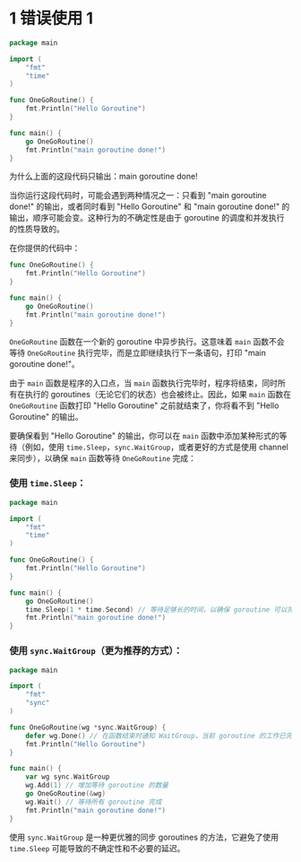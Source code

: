 # 1 错误使用 1

```go
package main

import (
	"fmt"
	"time"
)

func OneGoRoutine() {
	fmt.Println("Hello Goroutine")
}

func main() {
	go OneGoRoutine()
	fmt.Println("main goroutine done!")
}
```

为什么上面的这段代码只输出：main goroutine done!

当你运行这段代码时，可能会遇到两种情况之一：只看到 "main goroutine done!" 的输出，或者同时看到 "Hello Goroutine" 和 "main goroutine done!" 的输出，顺序可能会变。这种行为的不确定性是由于 goroutine 的调度和并发执行的性质导致的。

在你提供的代码中：

```go
func OneGoRoutine() {
	fmt.Println("Hello Goroutine")
}

func main() {
	go OneGoRoutine()
	fmt.Println("main goroutine done!")
}
```

`OneGoRoutine` 函数在一个新的 goroutine 中异步执行。这意味着 `main` 函数不会等待 `OneGoRoutine` 执行完毕，而是立即继续执行下一条语句，打印 "main goroutine done!"。

由于 `main` 函数是程序的入口点，当 `main` 函数执行完毕时，程序将结束，同时所有在执行的 goroutines（无论它们的状态）也会被终止。因此，如果 `main` 函数在 `OneGoRoutine` 函数打印 "Hello Goroutine" 之前就结束了，你将看不到 "Hello Goroutine" 的输出。

要确保看到 "Hello Goroutine" 的输出，你可以在 `main` 函数中添加某种形式的等待（例如，使用 `time.Sleep`，`sync.WaitGroup`，或者更好的方式是使用 channel 来同步），以确保 `main` 函数等待 `OneGoRoutine` 完成：

### 使用 `time.Sleep`：

```go
package main

import (
	"fmt"
	"time"
)

func OneGoRoutine() {
	fmt.Println("Hello Goroutine")
}

func main() {
	go OneGoRoutine()
	time.Sleep(1 * time.Second) // 等待足够长的时间，以确保 goroutine 可以完成
	fmt.Println("main goroutine done!")
}
```

### 使用 `sync.WaitGroup`（更为推荐的方式）：

```go
package main

import (
	"fmt"
	"sync"
)

func OneGoRoutine(wg *sync.WaitGroup) {
	defer wg.Done() // 在函数结束时通知 WaitGroup，当前 goroutine 的工作已完成
	fmt.Println("Hello Goroutine")
}

func main() {
	var wg sync.WaitGroup
	wg.Add(1) // 增加等待 goroutine 的数量
	go OneGoRoutine(&wg)
	wg.Wait() // 等待所有 goroutine 完成
	fmt.Println("main goroutine done!")
}
```

使用 `sync.WaitGroup` 是一种更优雅的同步 goroutines 的方法，它避免了使用 `time.Sleep` 可能导致的不确定性和不必要的延迟。

